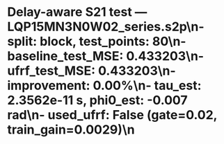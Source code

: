 # Delay-aware S21 test — LQP15MN3N0W02_series.s2p\n- split: block, test_points: 80\n- baseline_test_MSE: 0.433203\n- ufrf_test_MSE: 0.433203\n- improvement: 0.00%\n- tau_est: 2.3562e-11 s, phi0_est: -0.007 rad\n- used_ufrf: False (gate=0.02, train_gain=0.0029)\n